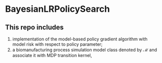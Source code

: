 # BayesianLRPolicySearch

## This repo includes 
1. implementation of the model-based policy gradient algorithm with model risk with respect to policy parameter; 
2. a biomanufacturing process simulation model class denoted by $\mathcal{M}$ and associate it with MDP transition kernel,
